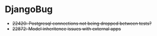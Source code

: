 DjangoBug
=========
 * ~~22420: Postgresql connections not being dropped between tests?~~
 * ~~22872: Model inheritence issues with external apps~~

